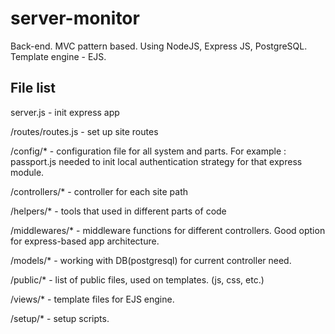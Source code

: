 # server-monitor
Back-end. 
MVC pattern based. Using NodeJS, Express JS, PostgreSQL. Template engine - EJS.

## File list

server.js - init express app

/routes/routes.js - set up site routes 

/config/* - configuration file for all system and parts. For example : passport.js needed to init local authentication strategy for that express module.

/controllers/* - controller for each site path

/helpers/* - tools that used in different parts of code

/middlewares/* - middleware functions for different controllers. Good option for express-based app architecture.

/models/* - working with DB(postgresql) for current controller need.

/public/* - list of public files, used on templates. (js, css, etc.)

/views/* - template files for EJS engine.

/setup/* - setup scripts.
